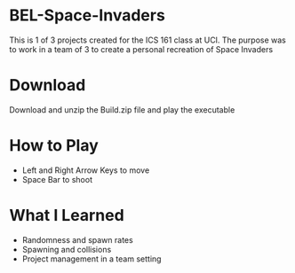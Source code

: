 # BEL-Space-Invaders
This is 1 of 3 projects created for the ICS 161 class at UCI. The purpose was to work in a team of 3 to create a personal recreation of Space Invaders

# Download
Download and unzip the Build.zip file and play the executable

# How to Play
* Left and Right Arrow Keys to move
* Space Bar to shoot

# What I Learned
* Randomness and spawn rates
* Spawning and collisions
* Project management in a team setting
